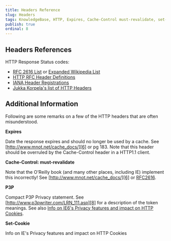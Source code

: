 ```yaml
---
title: Headers Reference
slug: Headers
tags: KnowledgeBase, HTTP, Expires, Cache-Control must-revalidate, set-cookie
publish: true
ordinal: 8
---
```


Headers References
--------------

HTTP Response Status codes: 
+ [RFC 2616 List][1] or [Expanded Wikipedia List][2]
+ [HTTP RFC Header Definitions][3]
+ [IANA Header Registrations][4]
+ [Jukka Korpela's list of HTTP Headers][5]

Additional Information
----------------------

Following are some remarks on a few of the HTTP headers that are often misunderstood.



**Expires**

Date the response expires and should no longer be used by a cache.  See [http://www.mnot.net/cache_docs/][6] or pg 183.  Note that this header should be overruled by the Cache-Control header in a HTTP1.1 client.



**Cache-Control: must-revalidate**	

Note that the O'Reilly book (and many other places, including IE) implement this incorrectly! See [http://www.mnot.net/cache_docs/][6] or [RFC2616][7].



**P3P**	

Compact P3P Privacy statement.  See [http://www.p3pwriter.com/LRN_111.asp][8] for a description of the token meanings.  See also [Info on IE6's Privacy features and impact on HTTP Cookies][9].



**Set-Cookie**	 

Info on IE's Privacy features and impact on HTTP Cookies



[1]: http://www.w3.org/Protocols/rfc2616/rfc2616-sec10.html
[2]: http://en.wikipedia.org/wiki/List_of_HTTP_status_codes
[3]: http://www.w3.org/Protocols/rfc2616/rfc2616-sec14.html
[4]: http://www.iana.org/assignments/message-headers/message-header-index.html
[5]: http://www.cs.tut.fi/~jkorpela/http.html
[6]: http://www.mnot.net/cache_docs/
[7]: http://www.faqs.org/rfcs/rfc2616.html
[8]: http://www.p3pwriter.com/LRN_111.asp
[9]: http://msdn.microsoft.com/en-us/library/ms537343.aspx

